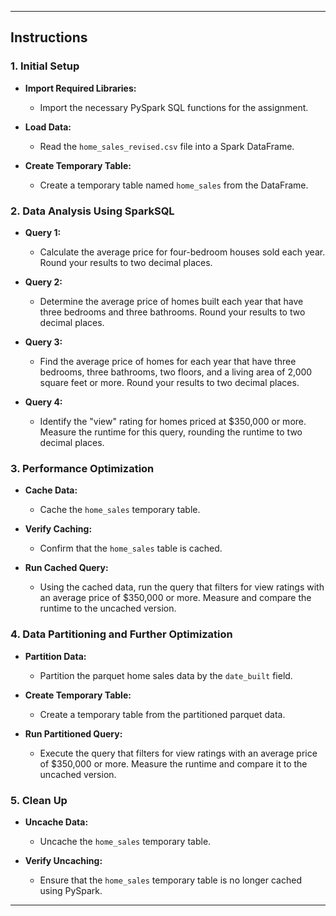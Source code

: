 

---

## Instructions

### 1. Initial Setup

- **Import Required Libraries:**
  - Import the necessary PySpark SQL functions for the assignment.
  
- **Load Data:**
  - Read the `home_sales_revised.csv` file into a Spark DataFrame.
  
- **Create Temporary Table:**
  - Create a temporary table named `home_sales` from the DataFrame.

### 2. Data Analysis Using SparkSQL

- **Query 1:**
  - Calculate the average price for four-bedroom houses sold each year. Round your results to two decimal places.
  
- **Query 2:**
  - Determine the average price of homes built each year that have three bedrooms and three bathrooms. Round your results to two decimal places.
  
- **Query 3:**
  - Find the average price of homes for each year that have three bedrooms, three bathrooms, two floors, and a living area of 2,000 square feet or more. Round your results to two decimal places.
  
- **Query 4:**
  - Identify the "view" rating for homes priced at $350,000 or more. Measure the runtime for this query, rounding the runtime to two decimal places.

### 3. Performance Optimization

- **Cache Data:**
  - Cache the `home_sales` temporary table.
  
- **Verify Caching:**
  - Confirm that the `home_sales` table is cached.
  
- **Run Cached Query:**
  - Using the cached data, run the query that filters for view ratings with an average price of $350,000 or more. Measure and compare the runtime to the uncached version.

### 4. Data Partitioning and Further Optimization

- **Partition Data:**
  - Partition the parquet home sales data by the `date_built` field.
  
- **Create Temporary Table:**
  - Create a temporary table from the partitioned parquet data.
  
- **Run Partitioned Query:**
  - Execute the query that filters for view ratings with an average price of $350,000 or more. Measure the runtime and compare it to the uncached version.

### 5. Clean Up

- **Uncache Data:**
  - Uncache the `home_sales` temporary table.
  
- **Verify Uncaching:**
  - Ensure that the `home_sales` temporary table is no longer cached using PySpark.

---

